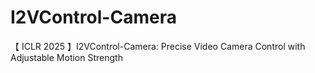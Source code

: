 # I2VControl-Camera
【 ICLR 2025 】I2VControl-Camera: Precise Video Camera Control with Adjustable Motion Strength
